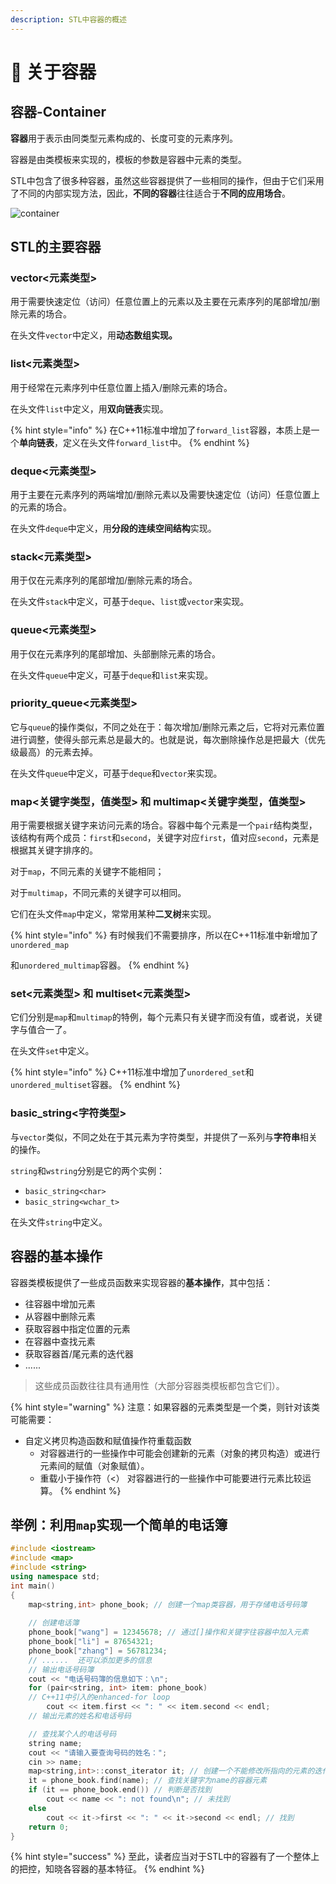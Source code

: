 ```yaml
---
description: STL中容器的概述
---
```


# 🥣 关于容器

## 容器-Container

**容器**用于表示由同类型元素构成的、长度可变的元素序列。&#x20;

容器是由类模板来实现的，模板的参数是容器中元素的类型。&#x20;

STL中包含了很多种容器，虽然这些容器提供了一些相同的操作，但由于它们采用了不同的内部实现方法，因此，**不同的容器**往往适合于**不同的应用场合**。

![container](https://images.unsplash.com/photo-1493946740644-2d8a1f1a6aff?crop=entropy\&cs=srgb\&fm=jpg\&ixid=MnwxOTcwMjR8MHwxfHNlYXJjaHwxfHxjb250YWluZXJ8ZW58MHx8fHwxNjQ0NDAyNzk1\&ixlib=rb-1.2.1\&q=85)

## STL的主要容器

### vector<元素类型>

用于需要快速定位（访问）任意位置上的元素以及主要在元素序列的尾部增加/删除元素的场合。

在头文件`vector`中定义，用**动态数组实现。**

### list<元素类型>

用于经常在元素序列中任意位置上插入/删除元素的场合。&#x20;

在头文件`list`中定义，用**双向链表**实现。&#x20;

{% hint style="info" %}
在C++11标准中增加了`forward_list`容器，本质上是一个**单向链表**，定义在头文件`forward_list`中。
{% endhint %}

### deque<元素类型>

用于主要在元素序列的两端增加/删除元素以及需要快速定位（访问）任意位置上的元素的场合。

在头文件`deque`中定义，用**分段的连续空间结构**实现。

### stack<元素类型>

用于仅在元素序列的尾部增加/删除元素的场合。

在头文件`stack`中定义，可基于`deque`、`list`或`vector`来实现。

### queue<元素类型>

用于仅在元素序列的尾部增加、头部删除元素的场合。

在头文件`queue`中定义，可基于`deque`和`list`来实现。

### priority\_queue<元素类型>

它与`queue`的操作类似，不同之处在于：每次增加/删除元素之后，它将对元素位置进行调整，使得头部元素总是最大的。也就是说，每次删除操作总是把最大（优先级最高）的元素去掉。

在头文件`queue`中定义，可基于`deque`和`vector`来实现。

### map<关键字类型，值类型> 和 multimap<关键字类型，值类型>

用于需要根据关键字来访问元素的场合。容器中每个元素是一个`pair`结构类型，该结构有两个成员：`first`和`second`，关键字对应`first`，值对应`second`，元素是根据其关键字排序的。

对于`map`，不同元素的关键字不能相同；

对于`multimap`，不同元素的关键字可以相同。

它们在头文件`map`中定义，常常用某种**二叉树**来实现。

{% hint style="info" %}
有时候我们不需要排序，所以在C++11标准中新增加了`unordered_map`

和`unordered_multimap`容器。
{% endhint %}

### set<元素类型> 和 multiset<元素类型>

它们分别是`map`和`multimap`的特例，每个元素只有关键字而没有值，或者说，关键字与值合一了。

在头文件`set`中定义。

{% hint style="info" %}
C++11标准中增加了`unordered_set`和`unordered_multiset`容器。
{% endhint %}

### basic\_string<字符类型>

与`vector`类似，不同之处在于其元素为字符类型，并提供了一系列与**字符串**相关的操作。&#x20;

`string`和`wstring`分别是它的两个实例：

* `basic_string<char>`
* `basic_string<wchar_t>`

在头文件`string`中定义。

## 容器的基本操作

容器类模板提供了一些成员函数来实现容器的**基本操作**，其中包括：&#x20;

* 往容器中增加元素
* 从容器中删除元素
* 获取容器中指定位置的元素
* 在容器中查找元素
* 获取容器首/尾元素的迭代器
* ......

> 这些成员函数往往具有通用性（大部分容器类模板都包含它们）。

{% hint style="warning" %}
注意：如果容器的元素类型是一个类，则针对该类可能需要：

* 自定义拷贝构造函数和赋值操作符重载函数
  * 对容器进行的一些操作中可能会创建新的元素（对象的拷贝构造）或进行元素间的赋值（对象赋值）。
  * 重载小于操作符（<） 对容器进行的一些操作中可能要进行元素比较运算。
{% endhint %}

## 举例：利用`map`实现一个简单的电话簿

```cpp
#include <iostream>
#include <map>
#include <string>
using namespace std;
int main()
{
    map<string,int> phone_book; // 创建一个map类容器，用于存储电话号码簿
    
    // 创建电话簿
    phone_book["wang"] = 12345678; // 通过[]操作和关键字往容器中加入元素
    phone_book["li"] = 87654321;
    phone_book["zhang"] = 56781234;
    // ......  还可以添加更多的信息
    // 输出电话号码簿
    cout << "电话号码簿的信息如下：\n";
    for (pair<string, int> item: phone_book) 
    // C++11中引入的enhanced-for loop
        cout << item.first << ": " << item.second << endl; 
    // 输出元素的姓名和电话号码

    // 查找某个人的电话号码
    string name;
    cout << "请输入要查询号码的姓名：";
    cin >> name;
    map<string,int>::const_iterator it; // 创建一个不能修改所指向的元素的迭代器
    it = phone_book.find(name); // 查找关键字为name的容器元素
    if (it == phone_book.end()) // 判断是否找到
        cout << name << ": not found\n"; // 未找到
    else
        cout << it->first << ": " << it->second << endl; // 找到
    return 0;
}
```

{% hint style="success" %}
至此，读者应当对于STL中的容器有了一个整体上的把控，知晓各容器的基本特征。
{% endhint %}
